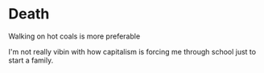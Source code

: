 # Death
Walking on hot coals is more preferable

I'm not really vibin with how capitalism is forcing me through school just to start a family.
